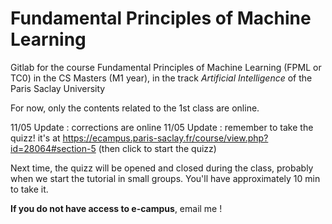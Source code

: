 # Fundamental Principles of Machine Learning

Gitlab for the course Fundamental Principles of Machine Learning (FPML or TC0) in the CS Masters (M1 year), in the track *Artificial Intelligence* of the Paris Saclay University

For now, only the contents related to the 1st class are online.

11/05 Update : corrections are online
11/05 Update : remember to take the quizz! it's at https://ecampus.paris-saclay.fr/course/view.php?id=28064#section-5  (then click to start the quizz)

Next time, the quizz will be opened and closed during the class, probably when we start the tutorial in small groups. You'll have approximately 10 min to take it.

**If you do not have access to e-campus**, email me !
